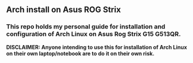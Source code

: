 ## Arch install on Asus ROG Strix  

### This repo holds my personal guide for installation and configuration of Arch Linux on Asus Rog Strix G15 G513QR. 

**DISCLAIMER: Anyone intending to use this for installation of Arch Linux on their own laptop/notebook are to do it on their own risk.**
